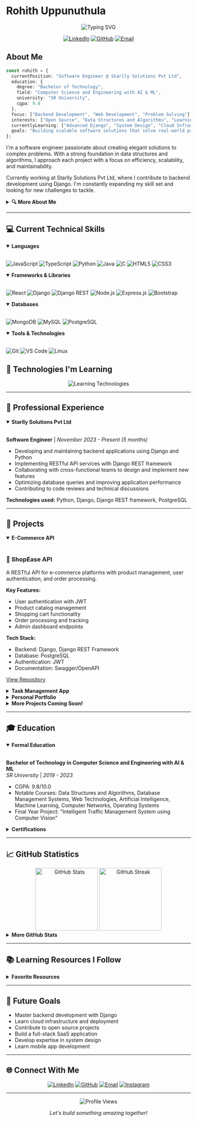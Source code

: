 # Rohith Uppunuthula

<div align="center">
  <img src="https://readme-typing-svg.herokuapp.com?font=Fira+Code&pause=1000&width=435&lines=Software+Engineer;Full-Stack+Developer;Problem+Solver;Continuous+Learner" alt="Typing SVG" />
</div>

<p align="center">
  <a href="https://linkedin.com/in/rohith-uppunuthula"><img src="https://img.shields.io/badge/LinkedIn-0077B5?style=for-the-badge&logo=linkedin&logoColor=white" alt="LinkedIn"/></a>
  <a href="https://github.com/Rohith-dev-10"><img src="https://img.shields.io/badge/GitHub-100000?style=for-the-badge&logo=github&logoColor=white" alt="GitHub"/></a>
  <a href="mailto:your.email@example.com"><img src="https://img.shields.io/badge/Email-D14836?style=for-the-badge&logo=gmail&logoColor=white" alt="Email"/></a>
</p>

## About Me

```typescript
const rohith = {
  currentPosition: "Software Engineer @ Starlly Solutions Pvt Ltd",
  education: {
    degree: "Bachelor of Technology",
    field: "Computer Science and Engineering with AI & ML",
    university: "SR University",
    cgpa: 9.8
  },
  focus: ["Backend Development", "Web Development", "Problem Solving"],
  interests: ["Open Source", "Data Structures and Algorithms", "Learning New Technologies"],
  currentlyLearning: ["Advanced Django", "System Design", "Cloud Infrastructure"],
  goals: "Building scalable software solutions that solve real-world problems"
};
```

I'm a software engineer passionate about creating elegant solutions to complex problems. With a strong foundation in data structures and algorithms, I approach each project with a focus on efficiency, scalability, and maintainability.

Currently working at Starlly Solutions Pvt Ltd, where I contribute to backend development using Django. I'm constantly expanding my skill set and looking for new challenges to tackle.

<details>
<summary><b>🔍 More About Me</b></summary>
<br>

- 🔭 I'm currently working on enhancing backend systems with Django
- 🌱 I'm learning advanced patterns in web development and API design
- 👯 I'm looking to collaborate on open-source projects
- 🤔 I'm seeking guidance on system design and scalability
- 💬 Ask me about algorithms, web development, or backend technologies
- 📚 I enjoy reading technical blogs and contributing to developer communities

</details>

---

## 💻 Current Technical Skills

<details open>
<summary><b>Languages</b></summary>
<br>

<p align="left">
  <img src="https://img.shields.io/badge/JavaScript-F7DF1E?style=for-the-badge&logo=javascript&logoColor=black" alt="JavaScript"/>
  <img src="https://img.shields.io/badge/TypeScript-007ACC?style=for-the-badge&logo=typescript&logoColor=white" alt="TypeScript"/>
  <img src="https://img.shields.io/badge/Python-3776AB?style=for-the-badge&logo=python&logoColor=white" alt="Python"/>
  <img src="https://img.shields.io/badge/Java-ED8B00?style=for-the-badge&logo=openjdk&logoColor=white" alt="Java"/>
  <img src="https://img.shields.io/badge/C-00599C?style=for-the-badge&logo=c&logoColor=white" alt="C"/>
  <img src="https://img.shields.io/badge/HTML5-E34F26?style=for-the-badge&logo=html5&logoColor=white" alt="HTML5"/>
  <img src="https://img.shields.io/badge/CSS3-1572B6?style=for-the-badge&logo=css3&logoColor=white" alt="CSS3"/>
</p>
</details>

<details open>
<summary><b>Frameworks & Libraries</b></summary>
<br>

<p align="left">
  <img src="https://img.shields.io/badge/React-20232A?style=for-the-badge&logo=react&logoColor=61DAFB" alt="React"/>
  <img src="https://img.shields.io/badge/Django-092E20?style=for-the-badge&logo=django&logoColor=white" alt="Django"/>
  <img src="https://img.shields.io/badge/Django_REST-ff1709?style=for-the-badge&logo=django&logoColor=white" alt="Django REST"/>
  <img src="https://img.shields.io/badge/Node.js-339933?style=for-the-badge&logo=nodedotjs&logoColor=white" alt="Node.js"/>
  <img src="https://img.shields.io/badge/Express.js-000000?style=for-the-badge&logo=express&logoColor=white" alt="Express.js"/>
  <img src="https://img.shields.io/badge/Bootstrap-563D7C?style=for-the-badge&logo=bootstrap&logoColor=white" alt="Bootstrap"/>
</p>
</details>

<details open>
<summary><b>Databases</b></summary>
<br>

<p align="left">
  <img src="https://img.shields.io/badge/MongoDB-4EA94B?style=for-the-badge&logo=mongodb&logoColor=white" alt="MongoDB"/>
  <img src="https://img.shields.io/badge/MySQL-4479A1?style=for-the-badge&logo=mysql&logoColor=white" alt="MySQL"/>
  <img src="https://img.shields.io/badge/PostgreSQL-316192?style=for-the-badge&logo=postgresql&logoColor=white" alt="PostgreSQL"/>
</p>
</details>

<details open>
<summary><b>Tools & Technologies</b></summary>
<br>

<p align="left">
  <img src="https://img.shields.io/badge/Git-F05032?style=for-the-badge&logo=git&logoColor=white" alt="Git"/>
  <img src="https://img.shields.io/badge/VS_Code-007ACC?style=for-the-badge&logo=visual-studio-code&logoColor=white" alt="VS Code"/>
  <img src="https://img.shields.io/badge/Linux-FCC624?style=for-the-badge&logo=linux&logoColor=black" alt="Linux"/>
</p>
</details>

## 🌱 Technologies I'm Learning

<div align="center">
  <img src="https://readme-typing-svg.herokuapp.com?font=Fira+Code&pause=1000&color=4EA94B&center=true&vCenter=true&width=435&lines=Docker;Kubernetes;AWS;Next.js;GraphQL;Redis;Microservices;Coming+soon..." alt="Learning Technologies" />
</div>

---

## 💼 Professional Experience

<details open>
<summary><b>Starlly Solutions Pvt Ltd</b></summary>
<br>

**Software Engineer** | *November 2023 - Present (5 months)*

- Developing and maintaining backend applications using Django and Python
- Implementing RESTful API services with Django REST framework
- Collaborating with cross-functional teams to design and implement new features
- Optimizing database queries and improving application performance
- Contributing to code reviews and technical discussions

**Technologies used:** Python, Django, Django REST framework, PostgreSQL
</details>

---

## 🌟 Projects

<details open>
<summary><b>E-Commerce API</b></summary>
<br>

### 🛒 ShopEase API

A RESTful API for e-commerce platforms with product management, user authentication, and order processing.

**Key Features:**
- User authentication with JWT
- Product catalog management
- Shopping cart functionality
- Order processing and tracking
- Admin dashboard endpoints

**Tech Stack:**
- Backend: Django, Django REST Framework
- Database: PostgreSQL
- Authentication: JWT
- Documentation: Swagger/OpenAPI

[View Repository](https://github.com/Rohith-dev-10/shopease-api)
</details>

<details>
<summary><b>Task Management App</b></summary>
<br>

### ✅ TaskMaster 

A task management application designed for personal productivity.

**Key Features:**
- User authentication
- Task creation, editing, and deletion
- Task categories and priorities
- Due date tracking and reminders
- Progress statistics

**Tech Stack:**
- Frontend: React, Bootstrap
- Backend: Node.js, Express
- Database: MongoDB
- Authentication: JWT

[View Repository](https://github.com/Rohith-dev-10/taskmaster)
</details>

<details>
<summary><b>Personal Portfolio</b></summary>
<br>

### 🌐 Personal Portfolio Website

A responsive portfolio website showcasing my projects and skills.

**Tech Stack:** HTML, CSS, JavaScript, Bootstrap

[View Repository](https://github.com/Rohith-dev-10/personal-portfolio)
</details>

<details>
<summary><b>More Projects Coming Soon!</b></summary>
<br>

<div align="center">
  <img src="https://readme-typing-svg.herokuapp.com?font=Fira+Code&pause=1000&color=F7DF1E&center=true&vCenter=true&width=435&lines=Weather+App;Blog+Platform;Chat+Application;File+Sharing+Service;Stay+tuned..." alt="Upcoming Projects" />
</div>

</details>

---

## 🎓 Education

<details open>
<summary><b>Formal Education</b></summary>
<br>

**Bachelor of Technology in Computer Science and Engineering with AI & ML**  
*SR University* | *2019 - 2023*

- CGPA: 9.8/10.0
- Notable Courses: Data Structures and Algorithms, Database Management Systems, Web Technologies, Artificial Intelligence, Machine Learning, Computer Networks, Operating Systems
- Final Year Project: "Intelligent Traffic Management System using Computer Vision"
</details>

<details>
<summary><b>Certifications</b></summary>
<br>

<div align="center">
  <img src="https://readme-typing-svg.herokuapp.com?font=Fira+Code&pause=1000&color=0077B5&center=true&vCenter=true&width=435&lines=Django+for+Web+Development;Python+Data+Structures;JavaScript+Algorithms;Responsive+Web+Design;More+coming+soon..." alt="Upcoming Certifications" />
</div>

</details>

---

## 📈 GitHub Statistics

<div align="center">
  <img src="https://github-readme-stats.vercel.app/api?username=Rohith-dev-10&show_icons=true&theme=nord&hide_border=true" alt="GitHub Stats" height="170">
  <img src="https://github-readme-streak-stats.herokuapp.com/?user=Rohith-dev-10&theme=nord&hide_border=true" alt="GitHub Streak" height="170">
</div>

<details>
<summary><b>More GitHub Stats</b></summary>
<br>
<div align="center">
  <img src="https://github-readme-stats.vercel.app/api/top-langs/?username=Rohith-dev-10&layout=compact&theme=nord&hide_border=true" alt="Top Languages" height="200">
</div>
</details>

---

## 📚 Learning Resources I Follow

<details>
<summary><b>Favorite Resources</b></summary>
<br>

- **YouTube Channels**: Traversy Media, Corey Schafer, Tech With Tim
- **Websites**: freeCodeCamp, Real Python, MDN Web Docs
- **Blogs**: CSS-Tricks, Smashing Magazine, dev.to
- **Books**: "Clean Code" by Robert C. Martin, "Python Crash Course" by Eric Matthes

</details>

---

## 📅 Future Goals

- Master backend development with Django
- Learn cloud infrastructure and deployment
- Contribute to open source projects
- Build a full-stack SaaS application
- Develop expertise in system design
- Learn mobile app development

---

## 🌐 Connect With Me

<p align="center">
  <a href="https://linkedin.com/in/rohith-uppunuthula"><img src="https://img.shields.io/badge/LinkedIn-0077B5?style=for-the-badge&logo=linkedin&logoColor=white" alt="LinkedIn"/></a>
  <a href="https://github.com/Rohith-dev-10"><img src="https://img.shields.io/badge/GitHub-100000?style=for-the-badge&logo=github&logoColor=white" alt="GitHub"/></a>
  <a href="mailto:your.email@example.com"><img src="https://img.shields.io/badge/Email-D14836?style=for-the-badge&logo=gmail&logoColor=white" alt="Email"/></a>
  <a href="https://instagram.com/rohithsig"><img src="https://img.shields.io/badge/Instagram-E4405F?style=for-the-badge&logo=instagram&logoColor=white" alt="Instagram"/></a>
</p>

---

<div align="center">
  <img src="https://komarev.com/ghpvc/?username=Rohith-dev-10&style=flat-square&color=blue" alt="Profile Views"/>
</div>

<div align="center">
  <p><i>Let's build something amazing together!</i></p>
</div>
